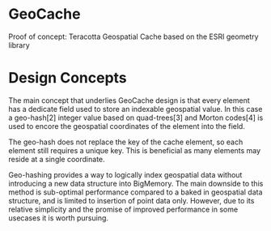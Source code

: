 GeoCache
========

Proof of concept: Teracotta Geospatial Cache based on the ESRI geometry library

Design Concepts
===============

The main concept that underlies GeoCache design is that every element has a dedicate field used to store an indexable geospatial value. In this case a geo-hash[2] integer value based on quad-trees[3] and Morton codes[4] is used to encore the geospatial coordinates of the element into the field.

The geo-hash does not replace the key of the cache element, so each element still requires a unique key. This is beneficial as many elements may reside at a single coordinate.

Geo-hashing provides a way to logically index geospatial data without introducing a new data structure into BigMemory. The main downside to this method is sub-optimal performance compared to a baked in geospatial data structure, and is limited to insertion of point data only. However, due to its relative simplicity and the promise of improved performance in some usecases it is worth pursuing.
